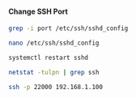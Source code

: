 #### Change SSH Port

```sh
grep -i port /etc/ssh/sshd_config
```

```sh
nano /etc/ssh/sshd_config
```
```sh
systemctl restart sshd
```
```sh
netstat -tulpn | grep ssh
```
```sh
ssh -p 22000 192.168.1.100 
```
